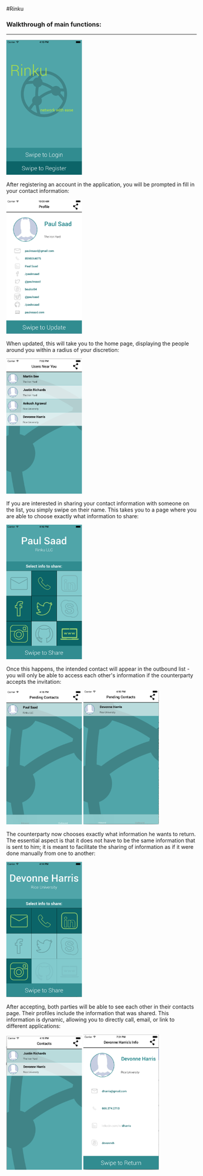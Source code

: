 #Rinku

<h3>Walkthrough of main functions:</h3>
<hr>
<img src="/rinku/Screen Shot 2016-09-04 at 4.10.45 PM.png" width =  "200" />
<p>After registering an account in the application, you will be prompted in fill in your contact information:</p>
<img src="/rinku/iOS Simulator Screen Shot Jul 24, 2015, 10.00.12 AM.png" width =  "200" />
<p>When updated, this will take you to the home page, displaying the people around you within a radius of your discretion:</p>
<img src="/rinku/Screen Shot 2016-09-20 at 7.52.52 PM.png" width =  "200" />
<p>If you are interested in sharing your contact information with someone on the list, you simply swipe on their name. This takes you to a page where you are able to choose exactly what information to share:</p>
<img src="/rinku/Screen Shot 2016-09-04 at 4.16.00 PM.png" width =  "200" />
<p>Once this happens, the intended contact will appear in the outbound list - you will only be able to access each other's information if the counterparty accepts the invitation:</p>
<img src="/rinku/Screen Shot 2016-09-04 at 4.14.55 PM.png" width =  "200" />
<img src="/rinku/Screen Shot 2016-09-04 at 4.15.40 PM.png" width =  "200" />
<p>The counterparty now chooses exactly what information he wants to return. The essential aspect is that it does not have to be the same information that is sent to him; it is meant to facilitate the sharing of information as if it were done manually from one to another:</p>
<img src="/rinku/Screen Shot 2016-09-04 at 4.14.01 PM.png" width =  "200" />
<p>After accepting, both parties will be able to see each other in their contacts page. Their profiles include the information that was shared.  This information is dynamic, allowing you to directly call, email, or link to different applications:</p>
<img src="/rinku/Screen Shot 2016-09-04 at 4.16.30 PM.png" width =  "200" />
<img src="/rinku/Screen Shot 2016-09-20 at 7.31.44 PM.png" width =  "200" />

